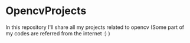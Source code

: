 # OpencvProjects
In this repository I'll share all my projects related to opencv (Some part of my codes are referred from the internet :)  )
